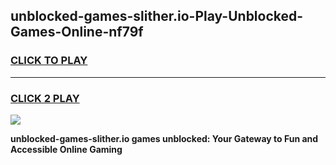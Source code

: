 
## unblocked-games-slither.io-Play-Unblocked-Games-Online-nf79f
<h3>
<a href="https://premium76.site?title=unblocked-games-slither.io&ref=24A">CLICK TO PLAY</a></h3>
<hr>

<h3>
<a href="https://premium76.site?title=unblocked-games-slither.io&ref=24A">CLICK 2 PLAY</a>
  
</h3>

<a href="https://premium76.site?title=unblocked-games-slither.io&ref=24A"><img src="https://clearcache.store/games.png"></a>


**unblocked-games-slither.io games unblocked: Your Gateway to Fun and Accessible Online Gaming**
